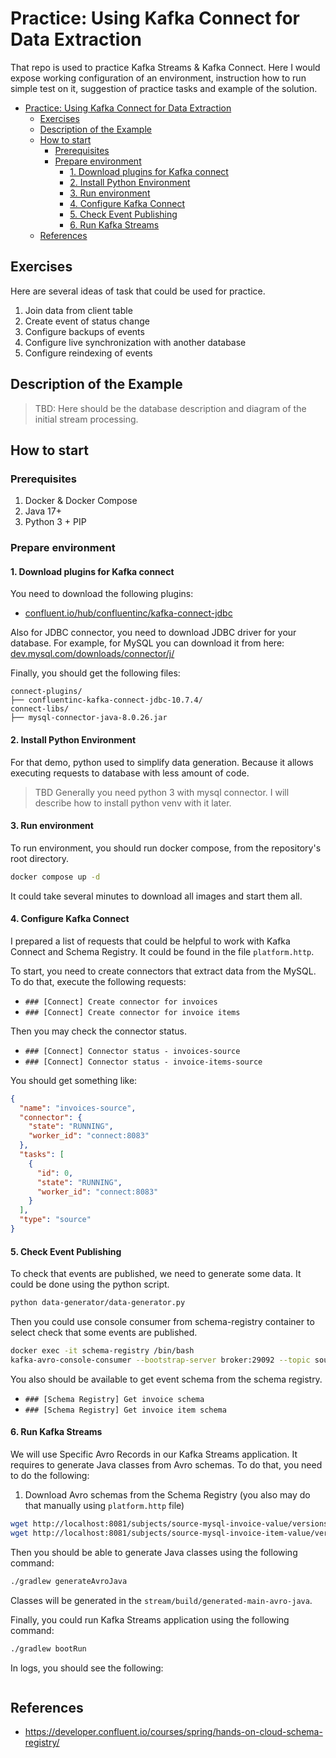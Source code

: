 # Practice: Using Kafka Connect for Data Extraction

That repo is used to practice Kafka Streams & Kafka Connect. Here I would 
expose working configuration of an environment, instruction how to run
simple test on it, suggestion of practice tasks and example of the solution. 

<!-- TOC -->
* [Practice: Using Kafka Connect for Data Extraction](#practice-using-kafka-connect-for-data-extraction)
  * [Exercises](#exercises)
  * [Description of the Example](#description-of-the-example)
  * [How to start](#how-to-start)
    * [Prerequisites](#prerequisites)
    * [Prepare environment](#prepare-environment)
      * [1. Download plugins for Kafka connect](#1-download-plugins-for-kafka-connect)
      * [2. Install Python Environment](#2-install-python-environment)
      * [3. Run environment](#3-run-environment)
      * [4. Configure Kafka Connect](#4-configure-kafka-connect)
      * [5. Check Event Publishing](#5-check-event-publishing-)
      * [6. Run Kafka Streams](#6-run-kafka-streams)
  * [References](#references)
<!-- TOC -->

## Exercises

Here are several ideas of task that could be used for practice. 

1. Join data from client table
2. Create event of status change
3. Configure backups of events
4. Configure live synchronization with another database
5. Configure reindexing of events

## Description of the Example

> TBD: Here should be the database description and diagram of the initial
> stream processing.

## How to start

### Prerequisites

1. Docker & Docker Compose
2. Java 17+
3. Python 3 + PIP

### Prepare environment

#### 1. Download plugins for Kafka connect

You need to download the following plugins:

- [confluent.io/hub/confluentinc/kafka-connect-jdbc](https://www.confluent.io/hub/confluentinc/kafka-connect-jdbc)

Also for JDBC connector, you need to download JDBC driver for your database. For example, for MySQL you can download
it from here: [dev.mysql.com/downloads/connector/j/](https://dev.mysql.com/downloads/connector/j/)

Finally, you should get the following files:

```
connect-plugins/
├── confluentinc-kafka-connect-jdbc-10.7.4/
connect-libs/
├── mysql-connector-java-8.0.26.jar
```

#### 2. Install Python Environment

For that demo, python used to simplify data generation. Because it 
allows executing requests to database with less amount of code. 

> TBD
> Generally you need python 3 with mysql connector. I will describe how 
> to install python venv with it later. 

#### 3. Run environment

To run environment, you should run docker compose, from the repository's 
root directory.

```bash
docker compose up -d
```

It could take several minutes to download all images and start them all. 

#### 4. Configure Kafka Connect

I prepared a list of requests that could be helpful to work with 
Kafka Connect and Schema Registry. It could be found in the file 
`platform.http`.

To start, you need to create connectors that extract data from the MySQL. To do 
that, execute the following requests:

* `### [Connect] Create connector for invoices`
* `### [Connect] Create connector for invoice items`

Then you may check the connector status.

* `### [Connect] Connector status - invoices-source`
* `### [Connect] Connector status - invoice-items-source`

You should get something like:

```json
{
  "name": "invoices-source",
  "connector": {
    "state": "RUNNING",
    "worker_id": "connect:8083"
  },
  "tasks": [
    {
      "id": 0,
      "state": "RUNNING",
      "worker_id": "connect:8083"
    }
  ],
  "type": "source"
}
```

#### 5. Check Event Publishing 

To check that events are published, we need to generate some data. It 
could be done using the python script.

```bash
python data-generator/data-generator.py 
```

Then you could use console consumer from schema-registry container to 
select check that some events are published.

```bash
docker exec -it schema-registry /bin/bash
kafka-avro-console-consumer --bootstrap-server broker:29092 --topic source-mysql-invoice-item --from-beginning
```

You also should be available to get event schema from the schema registry.

* `### [Schema Registry] Get invoice schema`
* `### [Schema Registry] Get invoice item schema`

#### 6. Run Kafka Streams

We will use Specific Avro Records in our Kafka Streams application. It requires
to generate Java classes from Avro schemas. To do that, you need to do the following:

1. Download Avro schemas from the Schema Registry (you also may do that manually using 
`platform.http` file)
```bash
wget http://localhost:8081/subjects/source-mysql-invoice-value/versions/-1/schema -O stream/src/main/avro/Invoice.avsc
wget http://localhost:8081/subjects/source-mysql-invoice-item-value/versions/-1/schema -O stream/src/main/avro/InvoiceItem.avsc
```

Then you should be able to generate Java classes using the following command:

```bash
./gradlew generateAvroJava
```

Classes will be generated in the `stream/build/generated-main-avro-java`.

Finally, you could run Kafka Streams application using the following command:

```bash
./gradlew bootRun
```

In logs, you should see the following:

```text

```

## References

* https://developer.confluent.io/courses/spring/hands-on-cloud-schema-registry/